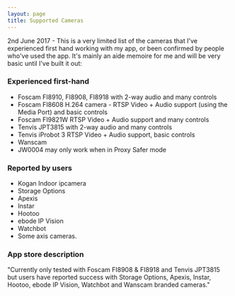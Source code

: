 ```yaml
---
layout: page
title: Supported Cameras
---
```


2nd June 2017 - This is a very limited list of the cameras that I've experienced first hand working with my app, or been confirmed by people who've used the app. It's mainly an aide memoire for me and will be very basic until I've built it out:

### Experienced first-hand
 * Foscam FI8910, FI8908, FI8918 with 2-way audio and many controls
 * Foscam FI8608 H.264 camera - RTSP Video + Audio support (using the Media Port) and basic controls
 * Foscam FI9821W RTSP Video + Audio support and many controls
 * Tenvis JPT3815 with 2-way audio and many controls
 * Tenvis iProbot 3 RTSP Video + Audio support, basic controls
 * Wanscam
  * JW0004 may only work when in Proxy Safer mode

### Reported by users
 * Kogan Indoor ipcamera
 * Storage Options
 * Apexis
 * Instar
 * Hootoo
 * ebode IP Vision
 * Watchbot
 * Some axis cameras.

### App store description
"Currently only tested with Foscam FI8908 & FI8918 and Tenvis JPT3815 but users have reported success with Storage Options, Apexis, Instar, Hootoo, ebode IP Vision, Watchbot and Wanscam branded cameras."
